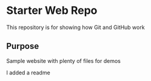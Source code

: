 # Starter Web Repo

This repository is for showing how Git and GitHub work

## Purpose

Sample website with plenty of files for demos

I added a readme 